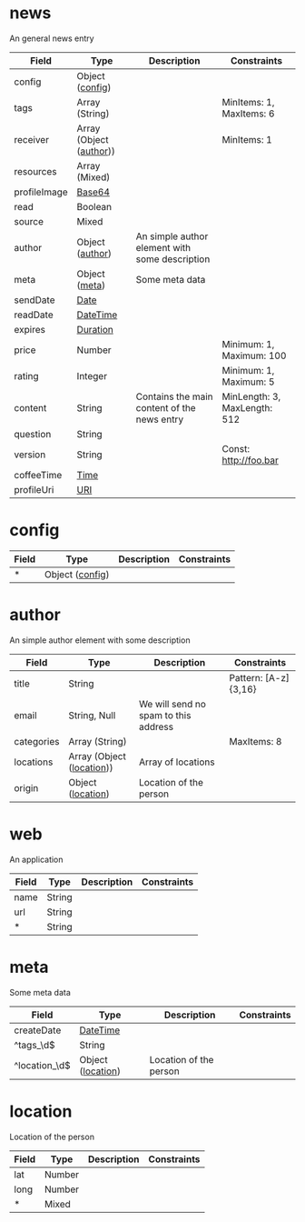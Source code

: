 # news

An general news entry

Field | Type | Description | Constraints
----- | ---- | ----------- | -----------
config | Object ([config](#psx_model_Config)) |  | 
tags | Array (String) |  | MinItems: 1, MaxItems: 6
receiver | Array (Object ([author](#psx_model_Author))) |  | MinItems: 1
resources | Array (Mixed) |  | 
profileImage | [Base64](http://tools.ietf.org/html/rfc4648) |  | 
read | Boolean |  | 
source | Mixed |  | 
author | Object ([author](#psx_model_Author)) | An simple author element with some description | 
meta | Object ([meta](#psx_model_Meta)) | Some meta data | 
sendDate | [Date](http://tools.ietf.org/html/rfc3339#section-5.6) |  | 
readDate | [DateTime](http://tools.ietf.org/html/rfc3339#section-5.6) |  | 
expires | [Duration](https://en.wikipedia.org/wiki/ISO_8601#Durations) |  | 
price | Number |  | Minimum: 1, Maximum: 100
rating | Integer |  | Minimum: 1, Maximum: 5
content | String | Contains the main content of the news entry | MinLength: 3, MaxLength: 512
question | String |  | 
version | String |  | Const: http://foo.bar
coffeeTime | [Time](http://tools.ietf.org/html/rfc3339#section-5.6) |  | 
profileUri | [URI](http://tools.ietf.org/html/rfc3986) |  | 

# config

Field | Type | Description | Constraints
----- | ---- | ----------- | -----------
* | Object ([config](#psx_model_Config)) |  | 

# author

An simple author element with some description

Field | Type | Description | Constraints
----- | ---- | ----------- | -----------
title | String |  | Pattern: [A-z]{3,16}
email | String, Null | We will send no spam to this address | 
categories | Array (String) |  | MaxItems: 8
locations | Array (Object ([location](#psx_model_Location))) | Array of locations | 
origin | Object ([location](#psx_model_Location)) | Location of the person | 

# web

An application

Field | Type | Description | Constraints
----- | ---- | ----------- | -----------
name | String |  | 
url | String |  | 
* | String |  | 

# meta

Some meta data

Field | Type | Description | Constraints
----- | ---- | ----------- | -----------
createDate | [DateTime](http://tools.ietf.org/html/rfc3339#section-5.6) |  | 
^tags_\d$ | String |  | 
^location_\d$ | Object ([location](#psx_model_Location)) | Location of the person | 

# location

Location of the person

Field | Type | Description | Constraints
----- | ---- | ----------- | -----------
lat | Number |  | 
long | Number |  | 
* | Mixed |  | 

